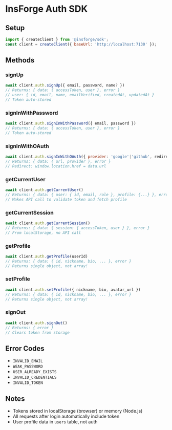 # InsForge Auth SDK

## Setup
```javascript
import { createClient } from '@insforge/sdk';
const client = createClient({ baseUrl: 'http://localhost:7130' });
```

## Methods

### signUp
```javascript
await client.auth.signUp({ email, password, name? })
// Returns: { data: { accessToken, user }, error }
// user: { id, email, name, emailVerified, createdAt, updatedAt }
// Token auto-stored
```

### signInWithPassword
```javascript
await client.auth.signInWithPassword({ email, password })
// Returns: { data: { accessToken, user }, error }
// Token auto-stored
```

### signInWithOAuth
```javascript
await client.auth.signInWithOAuth({ provider: 'google'|'github', redirectTo })
// Returns: { data: { url, provider }, error }
// Redirect: window.location.href = data.url
```

### getCurrentUser
```javascript
await client.auth.getCurrentUser()
// Returns: { data: { user: { id, email, role }, profile: {...} }, error }
// Makes API call to validate token and fetch profile
```

### getCurrentSession
```javascript
await client.auth.getCurrentSession()
// Returns: { data: { session: { accessToken, user } }, error }
// From localStorage, no API call
```

### getProfile
```javascript
await client.auth.getProfile(userId)
// Returns: { data: { id, nickname, bio, ... }, error }
// Returns single object, not array!
```

### setProfile
```javascript
await client.auth.setProfile({ nickname, bio, avatar_url })
// Returns: { data: { id, nickname, bio, ... }, error }
// Returns single object, not array!
```

### signOut
```javascript
await client.auth.signOut()
// Returns: { error }
// Clears token from storage
```

## Error Codes
- `INVALID_EMAIL`
- `WEAK_PASSWORD` 
- `USER_ALREADY_EXISTS`
- `INVALID_CREDENTIALS`
- `INVALID_TOKEN`

## Notes
- Tokens stored in localStorage (browser) or memory (Node.js)
- All requests after login automatically include token
- User profile data in `users` table, not auth